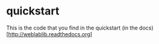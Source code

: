 # quickstart

This is the code that you find in the quickstart (in the docs)[http://weblablib.readthedocs.org]


